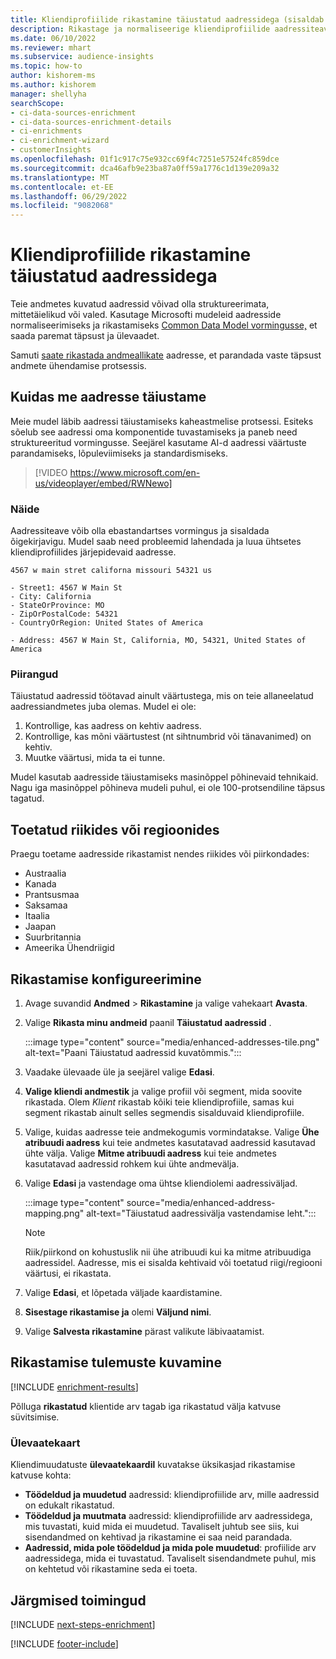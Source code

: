 ```yaml
---
title: Kliendiprofiilide rikastamine täiustatud aadressidega (sisaldab videot)
description: Rikastage ja normaliseerige kliendiprofiilide aadressiteavet Microsofti mudelitega.
ms.date: 06/10/2022
ms.reviewer: mhart
ms.subservice: audience-insights
ms.topic: how-to
author: kishorem-ms
ms.author: kishorem
manager: shellyha
searchScope:
- ci-data-sources-enrichment
- ci-data-sources-enrichment-details
- ci-enrichments
- ci-enrichment-wizard
- customerInsights
ms.openlocfilehash: 01f1c917c75e932cc69f4c7251e57524fc859dce
ms.sourcegitcommit: dca46afb9e23ba87a0ff59a1776c1d139e209a32
ms.translationtype: MT
ms.contentlocale: et-EE
ms.lasthandoff: 06/29/2022
ms.locfileid: "9082068"
---
```

# <a name="enrich-customer-profiles-with-enhanced-addresses"></a>Kliendiprofiilide rikastamine täiustatud aadressidega

Teie andmetes kuvatud aadressid võivad olla struktureerimata, mittetäielikud või valed. Kasutage Microsofti mudeleid aadresside normaliseerimiseks ja rikastamiseks [Common Data Model vormingusse,](/common-data-model/schema/core/applicationcommon/address) et saada paremat täpsust ja ülevaadet.

Samuti [saate rikastada andmeallikate](data-sources-enrichment.md) aadresse, et parandada vaste täpsust andmete ühendamise protsessis. 

## <a name="how-we-enhance-addresses"></a>Kuidas me aadresse täiustame

Meie mudel läbib aadressi täiustamiseks kaheastmelise protsessi. Esiteks sõelub see aadressi oma komponentide tuvastamiseks ja paneb need struktureeritud vormingusse. Seejärel kasutame AI-d aadressi väärtuste parandamiseks, lõpuleviimiseks ja standardismiseks.

> [!VIDEO https://www.microsoft.com/en-us/videoplayer/embed/RWNewo]

### <a name="example"></a>Näide

Aadressiteave võib olla ebastandartses vormingus ja sisaldada õigekirjavigu. Mudel saab need probleemid lahendada ja luua ühtsetes kliendiprofiilides järjepidevaid aadresse.

```Input
4567 w main stret californa missouri 54321 us
```

```Output
- Street1: 4567 W Main St
- City: California
- StateOrProvince: MO
- ZipOrPostalCode: 54321
- CountryOrRegion: United States of America

- Address: 4567 W Main St, California, MO, 54321, United States of America
```

### <a name="limitations"></a>Piirangud

Täiustatud aadressid töötavad ainult väärtustega, mis on teie allaneelatud aadressiandmetes juba olemas. Mudel ei ole:

1. Kontrollige, kas aadress on kehtiv aadress.
2. Kontrollige, kas mõni väärtustest (nt sihtnumbrid või tänavanimed) on kehtiv.
3. Muutke väärtusi, mida ta ei tunne.

Mudel kasutab aadresside täiustamiseks masinõppel põhinevaid tehnikaid. Nagu iga masinõppel põhineva mudeli puhul, ei ole 100-protsendiline täpsus tagatud.

## <a name="supported-countries-or-regions"></a>Toetatud riikides või regioonides

Praegu toetame aadresside rikastamist nendes riikides või piirkondades:

- Austraalia
- Kanada
- Prantsusmaa
- Saksamaa
- Itaalia
- Jaapan
- Suurbritannia
- Ameerika Ühendriigid

## <a name="configure-the-enrichment"></a>Rikastamise konfigureerimine

1. Avage suvandid **Andmed** > **Rikastamine** ja valige vahekaart **Avasta**.

1. Valige **Rikasta minu andmeid** paanil **Täiustatud aadressid** .

   :::image type="content" source="media/enhanced-addresses-tile.png" alt-text="Paani Täiustatud aadressid kuvatõmmis.":::

1. Vaadake ülevaade üle ja seejärel valige **Edasi**.

1. **Valige kliendi andmestik** ja valige profiil või segment, mida soovite rikastada. Olem *Klient* rikastab kõiki teie kliendiprofiile, samas kui segment rikastab ainult selles segmendis sisalduvaid kliendiprofiile.

1. Valige, kuidas aadresse teie andmekogumis vormindatakse. Valige **Ühe atribuudi aadress** kui teie andmetes kasutatavad aadressid kasutavad ühte välja. Valige **Mitme atribuudi aadress** kui teie andmetes kasutatavad aadressid rohkem kui ühte andmevälja.

1. Valige **Edasi** ja vastendage oma ühtse kliendiolemi aadressiväljad.

    :::image type="content" source="media/enhanced-address-mapping.png" alt-text="Täiustatud aadressivälja vastendamise leht.":::

   > [!NOTE]
   > Riik/piirkond on kohustuslik nii ühe atribuudi kui ka mitme atribuudiga aadressidel. Aadresse, mis ei sisalda kehtivaid või toetatud riigi/regiooni väärtusi, ei rikastata.

1. Valige **Edasi**, et lõpetada väljade kaardistamine.

1. **Sisestage rikastamise ja** olemi **Väljund nimi**.

1. Valige **Salvesta rikastamine** pärast valikute läbivaatamist.

## <a name="view-enrichment-results"></a>Rikastamise tulemuste kuvamine

[!INCLUDE [enrichment-results](includes/enrichment-results.md)]

Põlluga **rikastatud** klientide arv tagab iga rikastatud välja katvuse süvitsimise.

### <a name="overview-card"></a>Ülevaatekaart

Kliendimuudatuste **ülevaatekaardil** kuvatakse üksikasjad rikastamise katvuse kohta:

- **Töödeldud ja muudetud** aadressid: kliendiprofiilide arv, mille aadressid on edukalt rikastatud.
- **Töödeldud ja muutmata** aadressid: kliendiprofiilide arv aadressidega, mis tuvastati, kuid mida ei muudetud. Tavaliselt juhtub see siis, kui sisendandmed on kehtivad ja rikastamine ei saa neid parandada.
- **Aadressid, mida pole töödeldud ja mida pole muudetud**: profiilide arv aadressidega, mida ei tuvastatud. Tavaliselt sisendandmete puhul, mis on kehtetud või rikastamine seda ei toeta.

## <a name="next-steps"></a>Järgmised toimingud

[!INCLUDE [next-steps-enrichment](includes/next-steps-enrichment.md)]

[!INCLUDE [footer-include](includes/footer-banner.md)]
